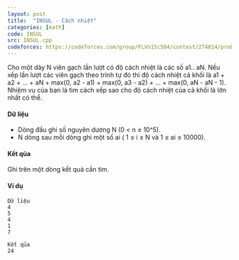 ```yaml
---
layout: post
title:  "INSUL - Cách nhiệt"
categories: [math]
code: INSUL
src: INSUL.cpp
codeforces: https://codeforces.com/group/FLVn1Sc504/contest/274814/problem/V
---
```




  


Cho một dãy N viên gạch lần lượt có độ cách nhiệt là các số a1.. aN. Nếu xếp lần lượt các viên gạch theo trình tự đó thì độ cách nhiệt cả khối là a1 + a2 + ... + aN + max(0, a2 - a1) + max(0, a3 - a2) + ... + max(0, aN - aN - 1). Nhiệm vụ của bạn là tìm cách xếp sao cho độ cách nhiệt của cả khối là lớn nhất có thể.

#### Dữ liệu

+ Dòng đầu ghi số nguyên dương N (0 < n ≤ 10^5).
+ N dòng sau mỗi dòng ghi một số ai ( 1 ≤ i ≤ N và 1 ≤ ai ≤ 10000).

#### Kết qủa

Ghi trên một dòng kết quả cần tìm.

#### Ví dụ

```
Dữ liệu
4
5
4
1
7

Kết qủa
24 
```

<!--more-->

